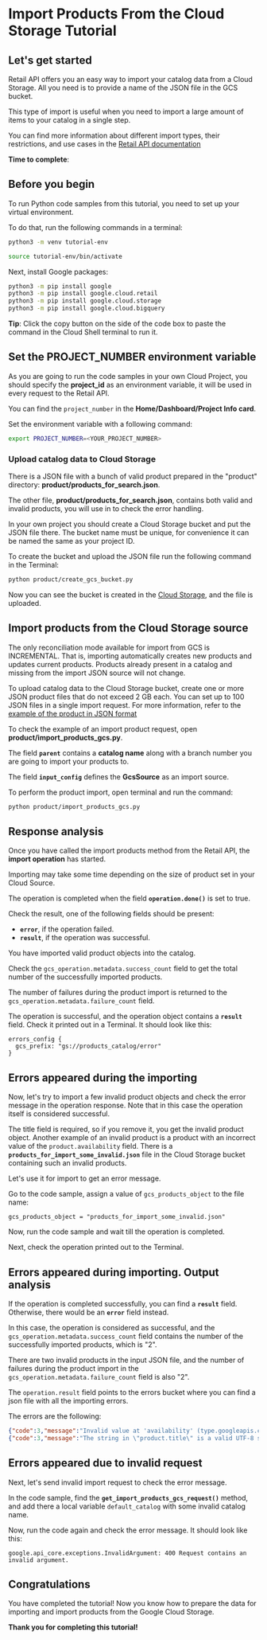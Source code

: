 # **Import Products From the Cloud Storage Tutorial**

## Let's get started

Retail API offers you an easy way to import your catalog data from a Cloud Storage. All you need is to provide a name of
the JSON file in the GCS bucket.

This type of import is useful when you need to import a large amount of items to your catalog in a single step.

You can find more information about different import types, their restrictions, and use cases in the [Retail API documentation](https://cloud.google.com/retail/docs/upload-catalog#considerations)

**Time to complete**: 
<walkthrough-tutorial-duration duration="3.0"></walkthrough-tutorial-duration>

## Before you begin

To run Python code samples from this tutorial, you need to set up your virtual environment.

To do that, run the following commands in a terminal:

```bash
python3 -m venv tutorial-env
```

```bash
source tutorial-env/bin/activate
```

Next, install Google packages:

```bash
python3 -m pip install google
python3 -m pip install google.cloud.retail
python3 -m pip install google.cloud.storage
python3 -m pip install google.cloud.bigquery
```


**Tip**: Click the copy button on the side of the code box to paste the command in the Cloud Shell terminal to
run it.

## Set the PROJECT_NUMBER environment variable

As you are going to run the code samples in your own Cloud Project, you should specify the **project_id** as an environment variable, it will be used in every request to the Retail API.

You can find the ```project_number``` in the **Home/Dashboard/Project Info card**.

Set the environment variable with a following command:
```bash
export PROJECT_NUMBER=<YOUR_PROJECT_NUMBER>
```

### Upload catalog data to Cloud Storage

There is a JSON file with a bunch of valid product prepared in the "product" directory: **product/products_for_search.json**.

The other file, **product/products_for_search.json**, contains both valid and invalid products, you will use in to check the error handling.
 
In your own project you should create a Cloud Storage bucket and put the JSON file there.
The bucket name must be unique, for convenience it can be named the same as your project ID.

To create the bucket and upload the JSON file run the following command in the Terminal:

```bash
python product/create_gcs_bucket.py
```

Now you can see the bucket is created in the [Cloud Storage](pantheon.corp.google.com/storage/browser), and the file is uploaded.

## Import products from the Cloud Storage source

The only reconciliation mode available for import from GCS is INCREMENTAL. That is, importing automatically creates new products and updates current products. Products already present in a catalog and missing from the import JSON source will not change.

To upload catalog data to the Cloud Storage bucket, create one or more JSON product files that do not exceed 2 GB each. You can set up to 100 JSON files in a single import request. For more information, refer to the [example of the product in JSON format](https://cloud.google.com/retail/docs/upload-catalog#json-format)

To check the example of an import product request, open **product/import_products_gcs.py**.

The field **```parent```** contains a **catalog name** along with a branch number you are going to import your
products to.

The field **```input_config```** defines the **GcsSource** as an import source.

To perform the product import, open terminal and run the command:

```bash
python product/import_products_gcs.py
```

## Response analysis

Once you have called the import products method from the Retail API, the **import operation** has started.

Importing may take some time depending on the size of product set in your Cloud Source.

The operation is completed when the field **```operation.done()```** is set to true. 

Check the result, one of the following fields should be present:
 - **```error```**, if the operation failed.
 - **```result```**, if the operation was successful.

You have imported valid product objects into the catalog.

Check the ```gcs_operation.metadata.success_count``` field to get the total number of the successfully imported products.

The number of failures during the product import is returned to the ```gcs_operation.metadata.failure_count``` field.

The operation is successful, and the operation object contains a **```result```** field.
Check it printed out in a Terminal. It should look like this: 

```
errors_config {
  gcs_prefix: "gs://products_catalog/error"
}
```

## Errors appeared during the importing

Now, let's try to import a few invalid product objects and check the error message in the operation response. Note that in this case the operation itself is considered successful.

The title field is required, so if you remove it, you get the invalid product object. 
Another example of an invalid product is a product with an incorrect value of the ```product.availability``` field.
There is a **```products_for_import_some_invalid.json```** file in the Cloud Storage bucket containing such an invalid products.

Let's use it for import to get an error message.

Go to the code sample, assign a value of ```gcs_products_object``` to the file name:

```gcs_products_object = "products_for_import_some_invalid.json"```

Now, run the code sample and wait till the operation is completed. 

Next, check the operation printed out to the Terminal.

## Errors appeared during importing. Output analysis

If the operation is completed successfully, you can find a **```result```** field. Otherwise, there would be an **```error```** field instead.

In this case, the operation is considered as successful, and the ```gcs_operation.metadata.success_count``` field contains the number of the successfully imported products, which is "2".

There are two invalid products in the input JSON file, and the number of failures during the product import in the ```gcs_operation.metadata.failure_count``` field is also "2".

The ```operation.result``` field points to the errors bucket where you can find a json file with all the importing errors.

The errors are the following: 

```json
{"code":3,"message":"Invalid value at 'availability' (type.googleapis.com/google.cloud.retail.v2main.Product.Availability): \"INVALID_VALUE\"","details":[{"@type":"type.googleapis.com/google.protobuf.Struct","value":{"line_number":1}}]}
{"code":3,"message":"The string in \"product.title\" is a valid UTF-8 string, but only contains space characters, control characters or non-characters. The invalid field value is:  .","details":[{"@type":"type.googleapis.com/google.protobuf.Struct","value":{"line_number":2}}]}
```

## Errors appeared due to invalid request

Next, let's send invalid import request to check the error message. 

In the code sample, find the **```get_import_products_gcs_request()```** method, and add there a local variable ```default_catalog``` with some invalid catalog name.

Now, run the code again and check the error message. It should look like this:

```
google.api_core.exceptions.InvalidArgument: 400 Request contains an invalid argument.
```

## Congratulations

<walkthrough-conclusion-trophy></walkthrough-conclusion-trophy>

You have completed the tutorial! Now you know how to prepare the data for importing and import products from the Google Cloud Storage.

**Thank you for completing this tutorial!**
